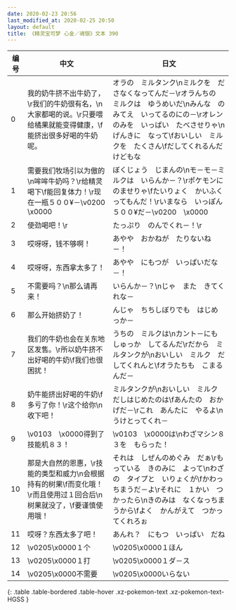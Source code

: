 ```yaml
---
date: 2020-02-23 20:56
last_modified_at: 2020-02-25 20:50
layout: default
title: 《精灵宝可梦 心金／魂银》文本 390
---
```

| 编号 | 中文 | 日文 |
| ---- | ---- | ---- |
| 0 | 我的奶牛挤不出牛奶了，\r我们的牛奶很有名，\n大家都喝的说。\r只要喂给橘果就能变得健康，\f能挤出很多好喝的牛奶呢。 | オラの　ミルタンク\nミルクを　ださなくなってんだ－\rオラんちの　ミルクは　ゆうめいだ\nみんな　のみてえ　いってるのにの－\rオレンのみを　いっぱい　たべさせりゃ\nげんきに　なって\fおいしい　ミルクを　たくさん\fだしてくれるんだけどもな |
| 1 | 需要我们牧场引以为傲的\n哞哞牛奶吗？\r给精灵喝下\f能回复体力！\r现在一瓶５００¥－\v0200　\x0000 | ぼくじょう　じまんの\nモ－モ－ミルクは　いらんか－？\rポケモンに　のませりゃ\fたいりょく　かいふく　ってもんだ！\rいまなら　いっぽん　５００¥だ－\v0200　\x0000 |
| 2 | 使劲喝吧！\r | たっぷり　のんでくれ－！\r |
| 3 | 哎呀呀，钱不够啊！ | あやや　おかねが　たりないね－！ |
| 4 | 哎呀呀，东西拿太多了！ | あやや　にもつが　いっぱいだな－！ |
| 5 | 不需要吗？\n那么请再来！ | いらんか－？\nじゃ　また　きてくれな－ |
| 6 | 那么开始挤奶了！ | んじゃ　ちちしぼりでも　はじめっか－ |
| 7 | 我们的牛奶也会在关东地区发售。\r所以奶牛挤不出好喝的牛奶\f我们也很困扰！ | うちの　ミルクは\nカント－にも　しゅっか　してるんだ\rだから　ミルタンクが\nおいしい　ミルク　だしてくれんと\fオラたちも　こまるんだ－ |
| 8 | 奶牛能挤出好喝的牛奶\f多亏了你！\r这个给你\n收下吧！ | ミルタンクが\nおいしい　ミルク　だしはじめたのは\fあんたの　おかげだ－\rこれ　あんたに　やるよ\nうけとってくれ－ |
| 9 | \v0103　\x0000得到了技能机８３！ | \v0103　\x0000は\nわざマシン８３を　もらった！ |
| 10 | 那是大自然的恩惠，\r技能的类型和威力\n会根据持有的树果\f而变化哦！\r而且使用过１回合后\n树果就没了，\f要谨慎使用哦！ | それは　しぜんのめぐみ　だぁ\rもっている　きのみに　よって\nわざの　タイプと　いりょくが\fかわっちまうだ－よ\rそれに　１かい　つかったら\nきのみは　なくなっちまうから\fよく　かんがえて　つかってくれろぉ |
| 11 | 哎呀？东西太多了吧！ | あんれ？　にもつ　いっぱい　だね |
| 12 | \v0205\x0000１个 | \v0205\x0000１ほん |
| 13 | \v0205\x0000１打 | \v0205\x0000１ダ－ス |
| 14 | \v0205\x0000不需要 | \v0205\x0000いらない |
{: .table .table-bordered .table-hover .xz-pokemon-text .xz-pokemon-text-HGSS }
